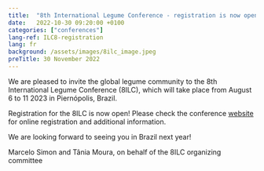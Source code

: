```yaml
---
title:  "8th International Legume Conference - registration is now open"
date:   2022-10-30 09:20:00 +0100
categories: ["conferences"]
lang-ref: ILC8-registration
lang: fr
background: /assets/images/8ilc_image.jpeg
preTitle: 30 November 2022
---
```


We are pleased to invite the global legume community to the 8th International Legume Conference (8ILC), which will take place from August 6 to 11 2023 in Piernópolis, Brazil. 
 
Registration for the 8ILC is now open! Please check the conference [website](https://www.8ilc.com/) for online registration and additional information.
 
We are looking forward to seeing you in Brazil next year!
 
Marcelo Simon and Tânia Moura, on behalf of the 8ILC organizing committee
